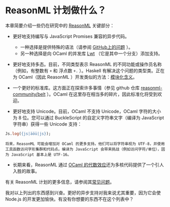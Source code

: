 # ReasonML 计划做什么？

本章简要介绍一些仍在研究中的 [ReasonML](https://reasonml.github.io/) 关键部分：

- 更好地支持编写与 JavaScript Promises 兼容的异步代码。
    - 一种选择是提供特殊的语法（请参阅 [GitHub上的问题](https://github.com/BuckleScript/bucklescript/issues/1326) ）。
    - 另一种选择是向 OCaml 的并发库 [Lwt](https://github.com/ocsigen/lwt) （它是其中一个分支）添加支持。

- 更好地支持多态。目前，不同类型表示 ReasonML 的不同功能或操作员名称（例如，有整数有 `+` 和 浮点数 `+.` ）。Haskell 有解决这个问题的类型类。正在为 OCaml（因此 ReasonML ）开发类似的方法：[模块化含义](http://ocamllabs.io/doc/implicits.html)。

- 一个更好的标准库。这方面正在探索许多事情（参见 github 仓库 [reasonml-community/belt](https://github.com/reasonml-community/belt) ）。OCaml 在这里存在相当多的碎片，因此标准化将受到欢迎。

- 更好地支持 Unicode。目前，OCaml 不支持 Unicode，OCaml 字符的大小为 8 位。您可以通过 BuckleScript 的自定义字符串文字（编译为 JavaScript 字符串）获得一些 Unicode 支持：

```ocaml
Js.log({js|äöü|js});
```

    将来，ReasonML 可能会增加对 OCaml 的更多支持。他们可以将字符串视为 UTF-8，并使用工具函数访问字形集群和代码点。编译为 JavaScript 会带来挑战（例如访问字符/单位），因为 JavaScript 基本上是 UTF-16。

- 长期来看，ReasonML 通过 [OCaml 的代数效应](http://ocamllabs.io/doc/effects.html)还为多核代码提供了一个引人入胜的故事。

有关 ReasonML 计划的更多信息，请参阅其[常见问题](https://reasonml.github.io/docs/en/faq.html)。

我对以上列出的东西感到兴奋。更好的异步支持对我来说尤其重要，因为它会使 Node.js 的开发更加愉快。有没有你想要的东西不在这个列表中？